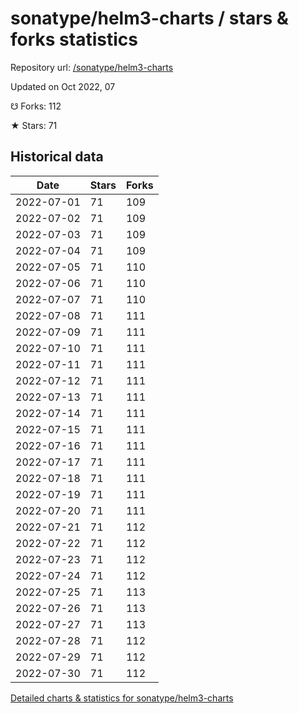 # sonatype/helm3-charts / stars & forks statistics

Repository url: [/sonatype/helm3-charts](https://github.com/sonatype/helm3-charts)

Updated on Oct 2022, 07

☋ Forks: 112

★ Stars: 71

## Historical data
| Date | Stars | Forks |
|------|-------|-------|
| 2022-07-01 | 71 | 109 | 
| 2022-07-02 | 71 | 109 | 
| 2022-07-03 | 71 | 109 | 
| 2022-07-04 | 71 | 109 | 
| 2022-07-05 | 71 | 110 | 
| 2022-07-06 | 71 | 110 | 
| 2022-07-07 | 71 | 110 | 
| 2022-07-08 | 71 | 111 | 
| 2022-07-09 | 71 | 111 | 
| 2022-07-10 | 71 | 111 | 
| 2022-07-11 | 71 | 111 | 
| 2022-07-12 | 71 | 111 | 
| 2022-07-13 | 71 | 111 | 
| 2022-07-14 | 71 | 111 | 
| 2022-07-15 | 71 | 111 | 
| 2022-07-16 | 71 | 111 | 
| 2022-07-17 | 71 | 111 | 
| 2022-07-18 | 71 | 111 | 
| 2022-07-19 | 71 | 111 | 
| 2022-07-20 | 71 | 111 | 
| 2022-07-21 | 71 | 112 | 
| 2022-07-22 | 71 | 112 | 
| 2022-07-23 | 71 | 112 | 
| 2022-07-24 | 71 | 112 | 
| 2022-07-25 | 71 | 113 | 
| 2022-07-26 | 71 | 113 | 
| 2022-07-27 | 71 | 113 | 
| 2022-07-28 | 71 | 112 | 
| 2022-07-29 | 71 | 112 | 
| 2022-07-30 | 71 | 112 | 


[Detailed charts & statistics for sonatype/helm3-charts](https://reviewgithub.com/rep/sonatype/helm3-charts)
